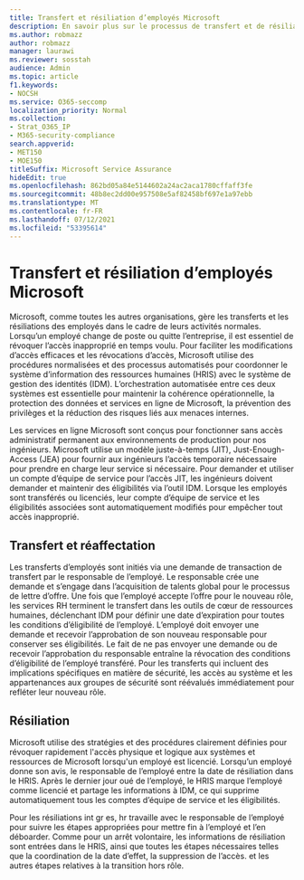 ```yaml
---
title: Transfert et résiliation d’employés Microsoft
description: En savoir plus sur le processus de transfert et de résiliation des employés de Microsoft dans Microsoft 365
ms.author: robmazz
author: robmazz
manager: laurawi
ms.reviewer: sosstah
audience: Admin
ms.topic: article
f1.keywords:
- NOCSH
ms.service: O365-seccomp
localization_priority: Normal
ms.collection:
- Strat_O365_IP
- M365-security-compliance
search.appverid:
- MET150
- MOE150
titleSuffix: Microsoft Service Assurance
hideEdit: true
ms.openlocfilehash: 862bd05a84e5144602a24ac2aca1780cffaff3fe
ms.sourcegitcommit: 48b8ec2dd00e957508e5af82458bf697e1a97ebb
ms.translationtype: MT
ms.contentlocale: fr-FR
ms.lasthandoff: 07/12/2021
ms.locfileid: "53395614"
---
```

# <a name="microsoft-employee-transfer-and-termination"></a>Transfert et résiliation d’employés Microsoft

Microsoft, comme toutes les autres organisations, gère les transferts et les résiliations des employés dans le cadre de leurs activités normales. Lorsqu’un employé change de poste ou quitte l’entreprise, il est essentiel de révoquer l’accès inapproprié en temps voulu. Pour faciliter les modifications d’accès efficaces et les révocations d’accès, Microsoft utilise des procédures normalisées et des processus automatisés pour coordonner le système d’information des ressources humaines (HRIS) avec le système de gestion des identités (IDM). L’orchestration automatisée entre ces deux systèmes est essentielle pour maintenir la cohérence opérationnelle, la protection des données et services en ligne de Microsoft, la prévention des privilèges et la réduction des risques liés aux menaces internes.

Les services en ligne Microsoft sont conçus pour fonctionner sans accès administratif permanent aux environnements de production pour nos ingénieurs. Microsoft utilise un modèle juste-à-temps (JIT), Just-Enough-Access (JEA) pour fournir aux ingénieurs l’accès temporaire nécessaire pour prendre en charge leur service si nécessaire. Pour demander et utiliser un compte d’équipe de service pour l’accès JIT, les ingénieurs doivent demander et maintenir des éligibilités via l’outil IDM. Lorsque les employés sont transférés ou licenciés, leur compte d’équipe de service et les éligibilités associées sont automatiquement modifiés pour empêcher tout accès inapproprié.

## <a name="transfer-and-reassignment"></a>Transfert et réaffectation

Les transferts d’employés sont initiés via une demande de transaction de transfert par le responsable de l’employé. Le responsable crée une demande et s’engage dans l’acquisition de talents global pour le processus de lettre d’offre. Une fois que l’employé accepte l’offre pour le nouveau rôle, les services RH terminent le transfert dans les outils de cœur de ressources humaines, déclenchant IDM pour définir une date d’expiration pour toutes les conditions d’éligibilité de l’employé. L’employé doit envoyer une demande et recevoir l’approbation de son nouveau responsable pour conserver ses éligibilités. Le fait de ne pas envoyer une demande ou de recevoir l’approbation du responsable entraîne la révocation des conditions d’éligibilité de l’employé transféré. Pour les transferts qui incluent des implications spécifiques en matière de sécurité, les accès au système et les appartenances aux groupes de sécurité sont réévalués immédiatement pour refléter leur nouveau rôle.

## <a name="termination"></a>Résiliation

Microsoft utilise des stratégies et des procédures clairement définies pour révoquer rapidement l'accès physique et logique aux systèmes et ressources de Microsoft lorsqu'un employé est licencié. Lorsqu’un employé donne son avis, le responsable de l’employé entre la date de résiliation dans le HRIS. Après le dernier jour oué de l’employé, le HRIS marque l’employé comme licencié et partage les informations à IDM, ce qui supprime automatiquement tous les comptes d’équipe de service et les éligibilités.

Pour les résiliations int gr es, hr travaille avec le responsable de l’employé pour suivre les étapes appropriées pour mettre fin à l’employé et l’en déboarder. Comme pour un arrêt volontaire, les informations de résiliation sont entrées dans le HRIS, ainsi que toutes les étapes nécessaires telles que la coordination de la date d’effet, la suppression de l’accès. et les autres étapes relatives à la transition hors rôle.
